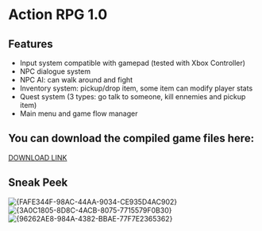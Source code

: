 # Action RPG 1.0

## Features
- Input system compatible with gamepad (tested with Xbox Controller)
- NPC dialogue system
- NPC AI: can walk around and fight
- Inventory system: pickup/drop item, some item can modify player stats
- Quest system (3 types: go talk to someone, kill ennemies and pickup item)
- Main menu and game flow manager

## You can download the compiled game files here:
[DOWNLOAD LINK](https://drive.google.com/file/d/1r91IABJPBs6EpCe4VRtCEO0Ei37_3Byq/view?usp=sharing)

## Sneak Peek
![{FAFE344F-98AC-44AA-9034-CE935D4AC902}](https://github.com/user-attachments/assets/0a553e5a-5060-405e-9d3c-d2268c4b44a2)
![{3A0C1805-8D8C-4ACB-8075-7715579F0B30}](https://github.com/user-attachments/assets/bec3433f-db63-4ab6-961b-8fd4ad247471)
![{96262AE8-984A-4382-BBAE-77F7E2365362}](https://github.com/user-attachments/assets/2eca2966-413b-4de2-b14f-ae676b9a614d)
